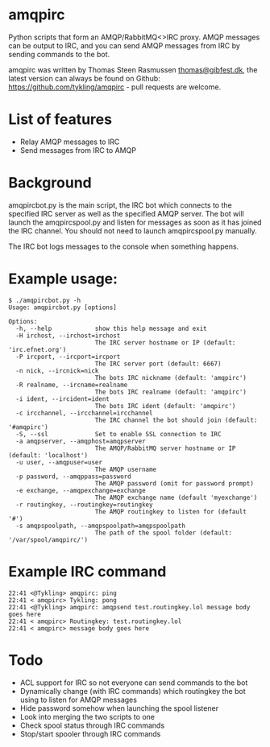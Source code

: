 amqpirc
=======
Python scripts that form an AMQP/RabbitMQ<>IRC proxy. AMQP messages can be output to IRC, 
and you can send AMQP messages from IRC by sending commands to the bot.

amqpirc was written by Thomas Steen Rasmussen <thomas@gibfest.dk>, the latest version
can always be found on Github: https://github.com/tykling/amqpirc - pull requests are welcome.


List of features
================
- Relay AMQP messages to IRC
- Send messages from IRC to AMQP


Background
==========
amqpircbot.py is the main script, the IRC bot which connects to the specified IRC server as 
well as the specified AMQP server. The bot will launch the amqpircspool.py and listen for messages 
as soon as it has joined the IRC channel. You should not need to launch amqpircspool.py manually.

The IRC bot logs messages to the console when something happens.


Example usage:
==============
    $ ./amqpircbot.py -h
    Usage: amqpircbot.py [options]

    Options:
      -h, --help            show this help message and exit
      -H irchost, --irchost=irchost
                            The IRC server hostname or IP (default: 'irc.efnet.org')
      -P ircport, --ircport=ircport
                            The IRC server port (default: 6667)
      -n nick, --ircnick=nick
                            The bots IRC nickname (default: 'amqpirc')
      -R realname, --ircname=realname
                            The bots IRC realname (default: 'amqpirc')
      -i ident, --ircident=ident
                            The bots IRC ident (default: 'amqpirc')
      -c ircchannel, --ircchannel=ircchannel
                            The IRC channel the bot should join (default: '#amqpirc')
      -S, --ssl             Set to enable SSL connection to IRC
      -a amqpserver, --amqphost=amqpserver
                            The AMQP/RabbitMQ server hostname or IP (default: 'localhost')
      -u user, --amqpuser=user
                            The AMQP username
      -p password, --amqppass=password
                            The AMQP password (omit for password prompt)
      -e exchange, --amqpexchange=exchange
                            The AMQP exchange name (default 'myexchange')
      -r routingkey, --routingkey=routingkey
                            The AMQP routingkey to listen for (default '#')
      -s amqpspoolpath, --amqpspoolpath=amqpspoolpath
                            The path of the spool folder (default: '/var/spool/amqpirc/')


Example IRC command
===================
    22:41 <@Tykling> amqpirc: ping
    22:41 < amqpirc> Tykling: pong
    22:41 <@Tykling> amqpirc: amqpsend test.routingkey.lol message body goes here
    22:41 < amqpirc> Routingkey: test.routingkey.lol
    22:41 < amqpirc> message body goes here

Todo
====
- ACL support for IRC so not everyone can send commands to the bot
- Dynamically change (with IRC commands) which routingkey the bot using to listen for AMQP messages
- Hide password somehow when launching the spool listener
- Look into merging the two scripts to one
- Check spool status through IRC commands
- Stop/start spooler through IRC commands
